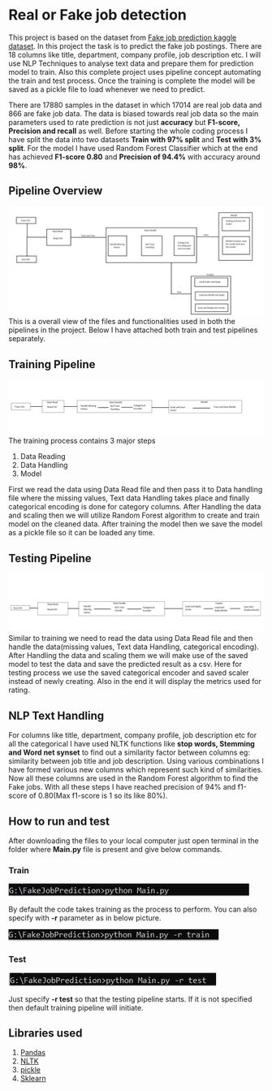 # Real or Fake job detection
This project is based on the dataset from [Fake job prediction kaggle dataset](https://www.kaggle.com/shivamb/real-or-fake-fake-jobposting-prediction). In this project the task is to predict the fake job postings. There are 18 columns like title, department, company profile, job description etc. I will use NLP Techniques to analyse text data and prepare them for prediction model to train. Also this complete project uses pipeline concept automating the train and test process. Once the training is complete the model will be saved as a pickle file to load whenever we need to predict.

There are 17880 samples in the dataset in which 17014 are real job data and 866 are fake job data. The data is biased towards real job data so the main parameters used to rate prediction is not just **accuracy** but **F1-score, Precision and recall** as well. Before starting the whole coding process I have split the data into two datasets **Train with 97% split** and **Test with 3% split**. For the model I have used Random Forest Classifier which at the end has achieved **F1-score 0.80** and **Precision of 94.4%** with accuracy around **98%**.
## Pipeline Overview
![](images/mainpipelineimage.jpg)
This is a overall view of the files and functionalities used in both the pipelines in the project. Below I have attached both train and test pipelines separately.
## Training Pipeline
![](images/Trainingpipeline.jpg)
The training process contains 3 major steps
1. Data Reading
2. Data Handling
3. Model

First we read the data using Data Read file and then pass it to Data handling file where the missing values, Text data Handling takes place and finally categorical encoding is done for category columns. After Handling the data and scaling then we will utilize Random Forest algorithm to create and train model on the cleaned data. After training the model then we save the model as a pickle file so it can be loaded any time.  
## Testing Pipeline
![](images/Testingpipeline.jpg)
Similar to training we need to read the data using Data Read file and then handle the data(missing values, Text data Handling, categorical encoding). After Handling the data and scaling them we will make use of the saved model to test the data and save the predicted result as a csv. Here for testing process we use the saved categorical encoder and saved scaler instead of newly creating. Also in the end it will display the metrics used for rating.
## NLP Text Handling
For columns like title, department, company profile, job description etc for all the categorical I have used NLTK functions like **stop words, Stemming and Word net synset** to find out a similarity factor between columns eg: similarity between job title and job description. Using various combinations I have formed various new columns which represent such kind of similarities. Now all these columns are used in the Random Forest algorithm to find the Fake jobs. With all these steps I have reached precision of 94% and f1-score of 0.80(Max f1-score is 1 so its like 80%).  
## How to run and test
After downloading the files to your local computer just open terminal in the folder where **Main.py** file is present and give below commands.
### Train
![](images/Train1.JPG)

By default the code takes training as the process to perform. You can also specify with **-r** parameter as in below picture.

![](images/Train2.JPG)
### Test
![](images/Test.JPG)

Just specify **-r test** so that the testing pipeline starts. If it is not specified then default training pipeline will initiate.
## Libraries used
1. [Pandas](https://pandas.pydata.org/docs/getting_started/index.html)
2. [NLTK](https://www.nltk.org/)
3. [pickle](https://docs.python.org/2/library/pickle.html)
4. [Sklearn](https://scikit-learn.org/stable/)
